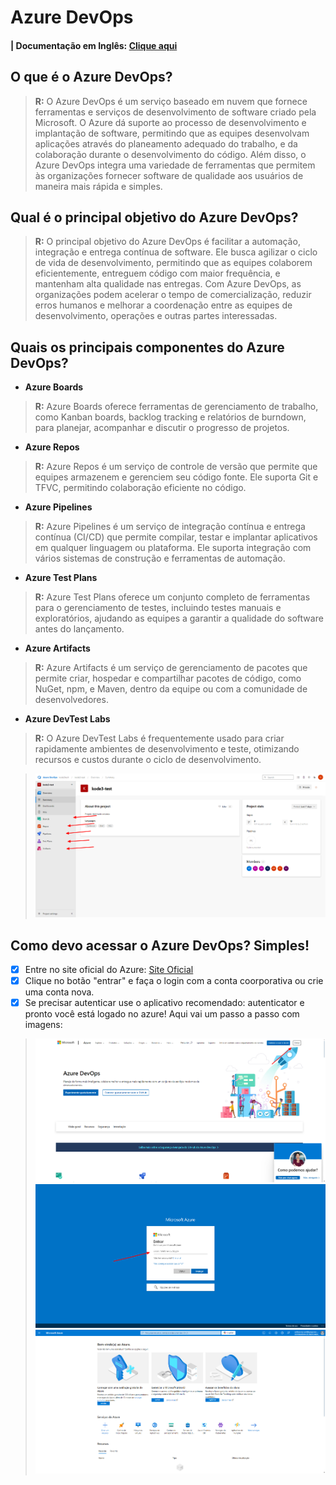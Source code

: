 # Azure DevOps

#### | Documentação em Inglês: [Clique aqui](/DocAzureDevOps/AzureDevOpsEnglish.md)

## O que é o Azure DevOps?
> **R:** O Azure DevOps é um serviço baseado em nuvem que fornece ferramentas e serviços de desenvolvimento de software criado pela Microsoft. O Azure dá suporte ao processo de desenvolvimento e implantação de software, permitindo que as equipes desenvolvam aplicações através do planeamento adequado do trabalho, e da colaboração durante o desenvolvimento do código. Além disso, o Azure DevOps integra uma variedade de ferramentas que permitem às organizações fornecer software de qualidade aos usuários de maneira mais rápida e simples.

## Qual é o principal objetivo do Azure DevOps?
> **R:** O principal objetivo do Azure DevOps é facilitar a automação, integração e entrega contínua de software. Ele busca agilizar o ciclo de vida de desenvolvimento, permitindo que as equipes colaborem eficientemente, entreguem código com maior frequência, e mantenham alta qualidade nas entregas. Com Azure DevOps, as organizações podem acelerar o tempo de comercialização, reduzir erros humanos e melhorar a coordenação entre as equipes de desenvolvimento, operações e outras partes interessadas.    

## Quais os principais componentes do Azure DevOps?
- **Azure Boards**
> **R:** Azure Boards oferece ferramentas de gerenciamento de trabalho, como Kanban boards, backlog tracking e relatórios de burndown, para planejar, acompanhar e discutir o progresso de projetos.

- **Azure Repos**
> **R:** Azure Repos é um serviço de controle de versão que permite que equipes armazenem e gerenciem seu código fonte. Ele suporta Git e TFVC, permitindo colaboração eficiente no código.

- **Azure Pipelines**
> **R:** Azure Pipelines é um serviço de integração contínua e entrega contínua (CI/CD) que permite compilar, testar e implantar aplicativos em qualquer linguagem ou plataforma. Ele suporta integração com vários sistemas de construção e ferramentas de automação.

- **Azure Test Plans**
> **R:** Azure Test Plans oferece um conjunto completo de ferramentas para o gerenciamento de testes, incluindo testes manuais e exploratórios, ajudando as equipes a garantir a qualidade do software antes do lançamento.

- **Azure Artifacts**
> **R:** Azure Artifacts é um serviço de gerenciamento de pacotes que permite criar, hospedar e compartilhar pacotes de código, como NuGet, npm, e Maven, dentro da equipe ou com a comunidade de desenvolvedores.

- **Azure DevTest Labs**
> **R:** O Azure DevTest Labs é frequentemente usado para criar rapidamente ambientes de desenvolvimento e teste, otimizando recursos e custos durante o ciclo de desenvolvimento.

>![Azure Tutorial 1](/azureComponents.png)

## Como devo acessar o Azure DevOps? Simples!
- [X] Entre no site oficial do Azure: [Site Oficial](https://azure.microsoft.com/pt-br/products/devops)
- [X] Clique no botão "entrar" e faça o login com a conta coorporativa ou crie uma conta nova.
- [X] Se precisar autenticar use o aplicativo recomendado: autenticator e pronto você está logado no azure! Aqui vai um passo a passo com imagens:

>![Azure Tutorial 1](/Azure1.png)
![Azure Tutorial 2](/Azure2.png)
![Azure Tutorial 3](/Azure3.png)
